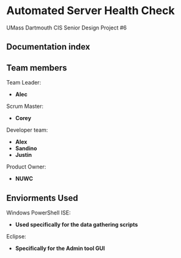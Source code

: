 Automated Server Health Check
===================

UMass Dartmouth CIS Senior Design Project #6 

Documentation index
-------------------



Team members
------------

Team Leader:
- **Alec** 

Scrum Master:
- **Corey** 

Developer team:
- **Alex** 
- **Sandino** 
- **Justin** 

Product Owner:
- **NUWC** 

Enviorments Used
------------

Windows PowerShell ISE: 
- **Used specifically for the data gathering scripts**

Eclipse:
- **Specifically for the Admin tool GUI**

